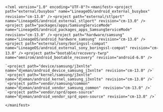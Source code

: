 `<?xml version="1.0" encoding="UTF-8"?>`
`<manifest>`
	`<project path="external/busybox" name="LineageOS/android_external_busybox" revision="cm-13.0" />`
	`<project path="external/stlport" name="LineageOS/android_external_stlport" revision="cm-13.0" />`
	`<project path="packages/apps/SamsungServiceMode" name="LineageOS/android_packages_apps_SamsungServiceMode" revision="cm-13.0" />`
	`<project path="hardware/samsung" name="LineageOS/android_hardware_samsung" revision="cm-13.0" />`
	`<project path="external/sony/boringssl-compat" name="LineageOS/android_external_sony_boringssl-compat" revision="cm-13.0" />`
	`<project path="bootable/recovery-twrp" name="omnirom/android_bootable_recovery" revision="android-6.0" />`

	`<project path="device/samsung/j3xnlte" name="djeman/android_device_samsung_j3xnlte" revision="cm-13.0" />`
	`<project path="kernel/samsung/j3xnlte" name="djeman/android_kernel_samsung_j3xnlte" revision="cm-13.0" />`
	`<project path="vendor/samsung/common" name="djeman/android_vendor_samsung_common" revision="cm-13.0" />`
	`<project path="vendor/sprd/open-source" name="djeman/android_vendor_sprd_open-source" revision="cm-13.0" />`
`</manifest>`